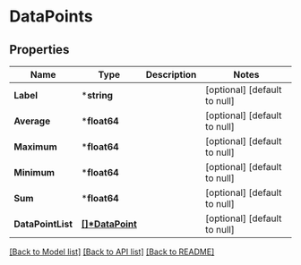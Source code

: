 # DataPoints

## Properties
Name | Type | Description | Notes
------------ | ------------- | ------------- | -------------
**Label** | ***string** |  | [optional] [default to null]
**Average** | ***float64** |  | [optional] [default to null]
**Maximum** | ***float64** |  | [optional] [default to null]
**Minimum** | ***float64** |  | [optional] [default to null]
**Sum** | ***float64** |  | [optional] [default to null]
**DataPointList** | **[[]\*DataPoint](DataPoint.md)** |  | [optional] [default to null]

[[Back to Model list]](../README.md#documentation-for-models) [[Back to API list]](../README.md#documentation-for-api-endpoints) [[Back to README]](../README.md)


